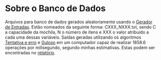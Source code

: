 # Sobre o Banco de Dados
Arquivos para banco de dados gerados aleatoriamente usando o [Gerador de Entradas](../gerador_de_entrada/gerador_de_entrada.c).
Estão nomeados da seguinte forma:
CXXX_NXXX.txt, sendo C a capacidade da mochila, N o número de itens e XXX o valor atribuido a cada uma dessas variáveis.
Saídas geradas utilizando os algoritmos [Tentativa e erro](../codes/tentativa_e_erro.c) e [Guloso](../codes/guloso.c) em um computador capaz de realizar 1858.6 operações por milisegundo, segundo minhas estimativas. Estas podem ser encontradas no [relatório](../relatorio/relatorio-tp1-laed.pdf).

